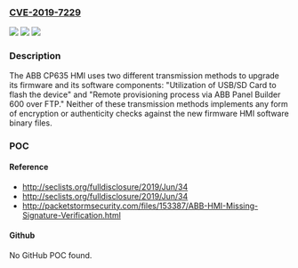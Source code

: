 ### [CVE-2019-7229](https://cve.mitre.org/cgi-bin/cvename.cgi?name=CVE-2019-7229)
![](https://img.shields.io/static/v1?label=Product&message=n%2Fa&color=blue)
![](https://img.shields.io/static/v1?label=Version&message=n%2Fa&color=blue)
![](https://img.shields.io/static/v1?label=Vulnerability&message=n%2Fa&color=brighgreen)

### Description

The ABB CP635 HMI uses two different transmission methods to upgrade its firmware and its software components: "Utilization of USB/SD Card to flash the device" and "Remote provisioning process via ABB Panel Builder 600 over FTP." Neither of these transmission methods implements any form of encryption or authenticity checks against the new firmware HMI software binary files.

### POC

#### Reference
- http://seclists.org/fulldisclosure/2019/Jun/34
- http://seclists.org/fulldisclosure/2019/Jun/34
- http://packetstormsecurity.com/files/153387/ABB-HMI-Missing-Signature-Verification.html

#### Github
No GitHub POC found.

